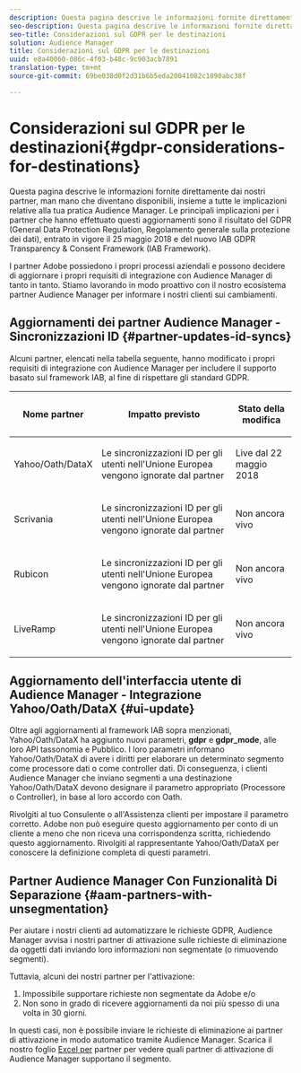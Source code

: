 ```yaml
---
description: Questa pagina descrive le informazioni fornite direttamente dai nostri partner, man mano che diventano disponibili, insieme a tutte le implicazioni relative alla tua pratica Audience Manager. Le principali implicazioni per i partner che hanno effettuato questi aggiornamenti sono il risultato del GDPR (General Data Protection Regulation, Regolamento generale sulla protezione dei dati), entrato in vigore il 25 maggio 2018 e del nuovo IAB GDPR Transparency & Consent Framework (IAB Framework).
seo-description: Questa pagina descrive le informazioni fornite direttamente dai nostri partner, man mano che diventano disponibili, insieme a tutte le implicazioni relative alla tua pratica Audience Manager. Le principali implicazioni per i partner che hanno effettuato questi aggiornamenti sono il risultato del GDPR (General Data Protection Regulation, Regolamento generale sulla protezione dei dati), entrato in vigore il 25 maggio 2018 e del nuovo IAB GDPR Transparency & Consent Framework (IAB Framework).
seo-title: Considerazioni sul GDPR per le destinazioni
solution: Audience Manager
title: Considerazioni sul GDPR per le destinazioni
uuid: e8a40060-086c-4f03-b48c-9c903acb7891
translation-type: tm+mt
source-git-commit: 69be038d0f2d31b6b5eda20041082c1890abc38f

---
```



# Considerazioni sul GDPR per le destinazioni{#gdpr-considerations-for-destinations}

Questa pagina descrive le informazioni fornite direttamente dai nostri partner, man mano che diventano disponibili, insieme a tutte le implicazioni relative alla tua pratica Audience Manager. Le principali implicazioni per i partner che hanno effettuato questi aggiornamenti sono il risultato del GDPR (General Data Protection Regulation, Regolamento generale sulla protezione dei dati), entrato in vigore il 25 maggio 2018 e del nuovo IAB GDPR Transparency &amp; Consent Framework (IAB Framework).

I partner Adobe possiedono i propri processi aziendali e possono decidere di aggiornare i propri requisiti di integrazione con Audience Manager di tanto in tanto. Stiamo lavorando in modo proattivo con il nostro ecosistema partner Audience Manager per informare i nostri clienti sui cambiamenti.

## Aggiornamenti dei partner Audience Manager - Sincronizzazioni ID {#partner-updates-id-syncs}

Alcuni partner, elencati nella tabella seguente, hanno modificato i propri requisiti di integrazione con Audience Manager per includere il supporto basato sul framework IAB, al fine di rispettare gli standard GDPR.

<table id="table_335A470D4F10434E9CF587089FB54B0C"> 
 <thead> 
  <tr> 
   <th colname="col1" class="entry"> <p>Nome partner </p> </th> 
   <th colname="col2" class="entry"> <p>Impatto previsto </p> </th> 
   <th colname="col3" class="entry"> <p>Stato della modifica </p> </th> 
  </tr>
 </thead>
 <tbody> 
  <tr> 
   <td colname="col1"> <p>Yahoo/Oath/DataX </p> </td> 
   <td colname="col2"> <p>Le sincronizzazioni ID per gli utenti nell'Unione Europea vengono ignorate dal partner </p> </td> 
   <td colname="col3"> <p>Live dal 22 maggio 2018 </p> </td> 
  </tr> 
  <tr> 
   <td colname="col1"> <p>Scrivania </p> </td> 
   <td colname="col2"> <p>Le sincronizzazioni ID per gli utenti nell'Unione Europea vengono ignorate dal partner </p> </td> 
   <td colname="col3"> <p>Non ancora vivo </p> </td> 
  </tr> 
  <tr> 
   <td colname="col1"> <p>Rubicon </p> </td> 
   <td colname="col2"> <p>Le sincronizzazioni ID per gli utenti nell'Unione Europea vengono ignorate dal partner </p> </td> 
   <td colname="col3"> <p>Non ancora vivo </p> </td> 
  </tr> 
  <tr> 
   <td colname="col1"> <p>LiveRamp </p> </td> 
   <td colname="col2"> <p>Le sincronizzazioni ID per gli utenti nell'Unione Europea vengono ignorate dal partner </p> </td> 
   <td colname="col3"> <p>Non ancora vivo </p> </td> 
  </tr> 
 </tbody> 
</table>

## Aggiornamento dell'interfaccia utente di Audience Manager - Integrazione Yahoo/Oath/DataX {#ui-update}

Oltre agli aggiornamenti al framework IAB sopra menzionati, Yahoo/Oath/DataX ha aggiunto nuovi parametri, **gdpr** e **gdpr_mode**, alle loro API tassonomia e Pubblico. I loro parametri informano Yahoo/Oath/DataX di avere i diritti per elaborare un determinato segmento come processore dati o come controller dati. Di conseguenza, i clienti Audience Manager che inviano segmenti a una destinazione Yahoo/Oath/DataX devono designare il parametro appropriato (Processore o Controller), in base al loro accordo con Oath.

Rivolgiti al tuo Consulente o all'Assistenza clienti per impostare il parametro corretto. Adobe non può eseguire questo aggiornamento per conto di un cliente a meno che non riceva una corrispondenza scritta, richiedendo questo aggiornamento. Rivolgiti al rappresentante Yahoo/Oath/DataX per conoscere la definizione completa di questi parametri.

## Partner Audience Manager Con Funzionalità Di Separazione {#aam-partners-with-unsegmentation}

Per aiutare i nostri clienti ad automatizzare le richieste GDPR, Audience Manager avvisa i nostri partner di attivazione sulle richieste di eliminazione da oggetti dati inviando loro informazioni non segmentate (o rimuovendo segmenti).

Tuttavia, alcuni dei nostri partner per l'attivazione:

1. Impossibile supportare richieste non segmentate da Adobe e/o
1. Non sono in grado di ricevere aggiornamenti da noi più spesso di una volta in 30 giorni.

In questi casi, non è possibile inviare le richieste di eliminazione ai partner di attivazione in modo automatico tramite Audience Manager. Scarica il nostro foglio [Excel per](/help/using/overview/aam-gdpr/assets/AAM-Partners-July2019.xlsx) partner per vedere quali partner di attivazione di Audience Manager supportano il segmento.
